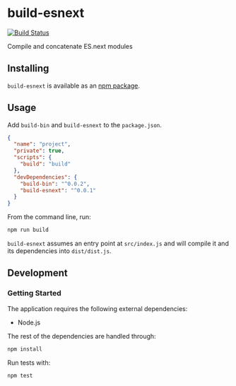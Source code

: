 # build-esnext
[![Build Status](https://travis-ci.org/vinsonchuong/build-esnext.svg?branch=master)](https://travis-ci.org/vinsonchuong/build-esnext)

Compile and concatenate ES.next modules

## Installing
`build-esnext` is available as an
[npm package](https://www.npmjs.com/package/build-esnext).

## Usage
Add `build-bin` and `build-esnext` to the `package.json`.

```json
{
  "name": "project",
  "private": true,
  "scripts": {
    "build": "build"
  },
  "devDependencies": {
    "build-bin": "^0.0.2",
    "build-esnext": "^0.0.1"
  }
}
```

From the command line, run:
```bash
npm run build
```

`build-esnext` assumes an entry point at `src/index.js` and will compile it and
its dependencies into `dist/dist.js`.

## Development
### Getting Started
The application requires the following external dependencies:
* Node.js

The rest of the dependencies are handled through:
```bash
npm install
```

Run tests with:
```bash
npm test
```
